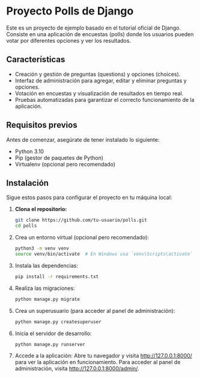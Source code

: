 # Proyecto Polls de Django

Este es un proyecto de ejemplo basado en el tutorial oficial de Django. Consiste en una aplicación de encuestas (polls) donde los usuarios pueden votar por diferentes opciones y ver los resultados.

## Características

- Creación y gestión de preguntas (questions) y opciones (choices).
- Interfaz de administración para agregar, editar y eliminar preguntas y opciones.
- Votación en encuestas y visualización de resultados en tiempo real.
- Pruebas automatizadas para garantizar el correcto funcionamiento de la aplicación.

## Requisitos previos

Antes de comenzar, asegúrate de tener instalado lo siguiente:

- Python 3.10
- Pip (gestor de paquetes de Python)
- Virtualenv (opcional pero recomendado)

## Instalación

Sigue estos pasos para configurar el proyecto en tu máquina local:

1. **Clona el repositorio:**

    ```bash
    git clone https://github.com/tu-usuario/polls.git
    cd polls
2. Crea un entorno virtual (opcional pero recomendado):

    ```bash
    python3 -m venv venv
    source venv/bin/activate  # En Windows usa `venv\Scripts\activate`

3. Instala las dependencias:

    ```bash
    pip install -r requirements.txt

4. Realiza las migraciones:

    ```bash
    python manage.py migrate

5. Crea un superusuario (para acceder al panel de administración):

    ```bash
    python manage.py createsuperuser
    
6. Inicia el servidor de desarrollo:

    ```bash
    python manage.py runserver
7. Accede a la aplicación:
Abre tu navegador y visita http://127.0.0.1:8000/ para ver la aplicación en funcionamiento. Para acceder al panel de administración, visita http://127.0.0.1:8000/admin/.
